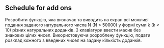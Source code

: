 ## Schedule for add ons

Розробити функцію, яка визначає та виводить на екран всі можливі подання заданого 
натурального числа N (N < 50000) у формі суми k (k < 10) різних натуральних доданків. 
З клавіатури ввести масив без знакових цілих чисел. Використовуючи розроблену функцію, 
подати розклад кожного з введених чисел на задану кількість доданків. 